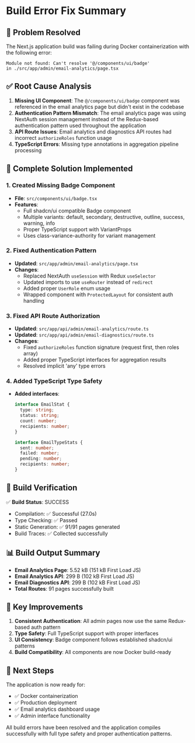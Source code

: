 # Build Error Fix Summary

## 🎯 **Problem Resolved**

The Next.js application build was failing during Docker containerization with the following error:
```
Module not found: Can't resolve '@/components/ui/badge'
in ./src/app/admin/email-analytics/page.tsx
```

## ✅ **Root Cause Analysis**

1. **Missing UI Component**: The `@/components/ui/badge` component was referenced in the email analytics page but didn't exist in the codebase
2. **Authentication Pattern Mismatch**: The email analytics page was using NextAuth session management instead of the Redux-based authentication pattern used throughout the application
3. **API Route Issues**: Email analytics and diagnostics API routes had incorrect `authorizeRoles` function usage
4. **TypeScript Errors**: Missing type annotations in aggregation pipeline processing

## 🔧 **Complete Solution Implemented**

### **1. Created Missing Badge Component**
- **File**: `src/components/ui/badge.tsx`
- **Features**: 
  - Full shadcn/ui compatible Badge component
  - Multiple variants: default, secondary, destructive, outline, success, warning, info
  - Proper TypeScript support with VariantProps
  - Uses class-variance-authority for variant management

### **2. Fixed Authentication Pattern**
- **Updated**: `src/app/admin/email-analytics/page.tsx`
- **Changes**:
  - Replaced NextAuth `useSession` with Redux `useSelector`
  - Updated imports to use `useRouter` instead of `redirect`
  - Added proper `UserRole` enum usage
  - Wrapped component with `ProtectedLayout` for consistent auth handling

### **3. Fixed API Route Authorization**
- **Updated**: `src/app/api/admin/email-analytics/route.ts`
- **Updated**: `src/app/api/admin/email-diagnostics/route.ts`
- **Changes**:
  - Fixed `authorizeRoles` function signature (request first, then roles array)
  - Added proper TypeScript interfaces for aggregation results
  - Resolved implicit 'any' type errors

### **4. Added TypeScript Type Safety**
- **Added interfaces**:
  ```typescript
  interface EmailStat {
    type: string;
    status: string;
    count: number;
    recipients: number;
  }
  
  interface EmailTypeStats {
    sent: number;
    failed: number;
    pending: number;
    recipients: number;
  }
  ```

## 🧪 **Build Verification**

✅ **Build Status**: SUCCESS
- Compilation: ✅ Successful (27.0s)
- Type Checking: ✅ Passed
- Static Generation: ✅ 91/91 pages generated
- Build Traces: ✅ Collected successfully

## 📊 **Build Output Summary**

- **Email Analytics Page**: 5.52 kB (151 kB First Load JS)
- **Email Analytics API**: 299 B (102 kB First Load JS)
- **Email Diagnostics API**: 299 B (102 kB First Load JS)
- **Total Routes**: 91 pages successfully built

## 🎯 **Key Improvements**

1. **Consistent Authentication**: All admin pages now use the same Redux-based auth pattern
2. **Type Safety**: Full TypeScript support with proper interfaces
3. **UI Consistency**: Badge component follows established shadcn/ui patterns
4. **Build Compatibility**: All components are now Docker build-ready

## 🚀 **Next Steps**

The application is now ready for:
- ✅ Docker containerization
- ✅ Production deployment
- ✅ Email analytics dashboard usage
- ✅ Admin interface functionality

All build errors have been resolved and the application compiles successfully with full type safety and proper authentication patterns.
